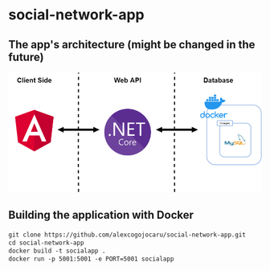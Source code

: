 # social-network-app

<h2>The app's architecture (might be changed in the future)</h2>
<img src="https://raw.githubusercontent.com/alexcogojocaru/social-network-app/master/res/api-architecture.png" alt="api-architecture">



## Building the application with Docker

```
git clone https://github.com/alexcogojocaru/social-network-app.git 
cd social-network-app
docker build -t socialapp .
docker run -p 5001:5001 -e PORT=5001 socialapp
```